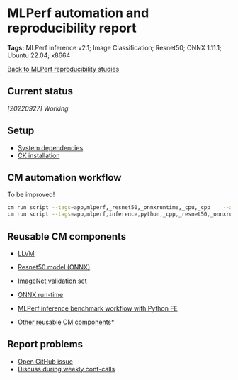 # MLPerf automation and reproducibility report

**Tags:** MLPerf inference v2.1; Image Classification; Resnet50; ONNX 1.11.1; Ubuntu 22.04; x8664

[Back to MLPerf reproducibility studies](reproducibility.md)

## Current status

*[20220927] Working.*

## Setup

* [System dependencies](../../cm/docs/installation.md#ubuntu--debian)
* [CK installation](../../cm/docs/installation.md#cm-installation)

## CM automation workflow

To be improved!

```bash
cm run script --tags=app,mlperf,_resnet50,_onnxruntime,_cpu,_cpp    --add_deps_recursive.inference-src.tags=_octoml
cm run script --tags=app,mlperf,inference,python,_cpp,_resnet50,_onnxruntime,_cpu  --add_deps_recursive.inference-src.tags=_octoml --env.OUTPUT_BASE_DIR=$HOME/result --env.CM_TEST_QUERY_COUNT=100 --env.CM_RERUN=yes
```

## Reusable CM components

* [LLVM](https://github.com/mlcommons/ck/tree/master/cm-mlops/script/get-llvm)
* [Resnet50 model (ONNX)](https://github.com/mlcommons/ck/tree/master/cm-mlops/script/get-ml-model-resnet50-onnx)
* [ImageNet validation set](https://github.com/mlcommons/ck/tree/master/cm-mlops/script/get-imagenet-val)
* [ONNX run-time](https://github.com/mlcommons/ck/tree/master/cm-mlops/script/get-onnxruntime)
* [MLPerf inference benchmark workflow with Python FE](https://github.com/mlcommons/ck/tree/master/cm-mlops/script/app-mlperf-inference-vision-reference)

* [Other reusable CM components](https://github.com/mlcommons/ck/tree/master/cm-mlops/script)*

## Report problems

* [Open GitHub issue](https://github.com/mlcommons/ck/issues)
* [Discuss during weekly conf-calls](https://github.com/mlcommons/ck/blob/master/docs/mlperf-education-workgroup.md)
